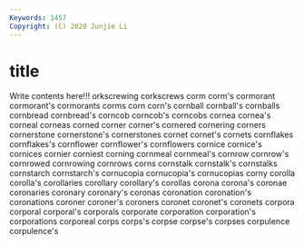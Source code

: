 ```yaml
---
Keywords: 1457
Copyright: (C) 2020 Junjie Li
---
```


# title

Write contents here!!!
orkscrewing 
corkscrews 
corm 
corm's 
cormorant 
cormorant's 
cormorants
corms 
corn 
corn's 
cornball 
cornball's 
cornballs 
cornbread 
cornbread's 
corncob 
corncob's
corncobs 
cornea 
cornea's 
corneal 
corneas 
corned 
corner 
corner's 
cornered 
cornering
corners 
cornerstone 
cornerstone's 
cornerstones 
cornet 
cornet's 
cornets 
cornflakes 
cornflakes's 
cornflower
cornflower's 
cornflowers 
cornice 
cornice's 
cornices 
cornier 
corniest 
corning 
cornmeal 
cornmeal's
cornrow 
cornrow's 
cornrowed 
cornrowing 
cornrows 
corns 
cornstalk 
cornstalk's 
cornstalks 
cornstarch
cornstarch's 
cornucopia 
cornucopia's 
cornucopias 
corny 
corolla 
corolla's 
corollaries 
corollary 
corollary's
corollas 
corona 
corona's 
coronae 
coronaries 
coronary 
coronary's 
coronas 
coronation 
coronation's
coronations 
coroner 
coroner's 
coroners 
coronet 
coronet's 
coronets 
corpora 
corporal 
corporal's
corporals 
corporate 
corporation 
corporation's 
corporations 
corporeal 
corps 
corps's 
corpse 
corpse's
corpses 
corpulence 
corpulence's 
